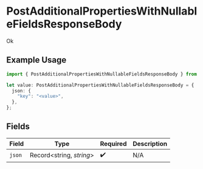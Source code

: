 # PostAdditionalPropertiesWithNullableFieldsResponseBody

Ok

## Example Usage

```typescript
import { PostAdditionalPropertiesWithNullableFieldsResponseBody } from "openapi/sdk/models/operations";

let value: PostAdditionalPropertiesWithNullableFieldsResponseBody = {
  json: {
    "key": "<value>",
  },
};
```

## Fields

| Field                    | Type                     | Required                 | Description              |
| ------------------------ | ------------------------ | ------------------------ | ------------------------ |
| `json`                   | Record<string, *string*> | :heavy_check_mark:       | N/A                      |